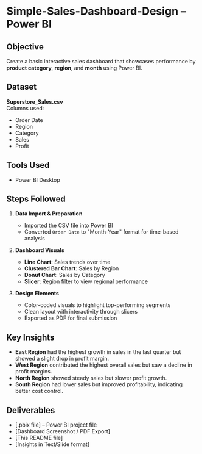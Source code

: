 # Simple-Sales-Dashboard-Design  – Power BI

## Objective
Create a basic interactive sales dashboard that showcases performance by **product category**, **region**, and **month** using Power BI.

## Dataset
**Superstore_Sales.csv**  
Columns used:
- Order Date  
- Region  
- Category  
- Sales  
- Profit

## Tools Used
- Power BI Desktop

## Steps Followed
1. **Data Import & Preparation**  
   - Imported the CSV file into Power BI  
   - Converted `Order Date` to "Month-Year" format for time-based analysis  

2. **Dashboard Visuals**
   - **Line Chart**: Sales trends over time  
   - **Clustered Bar Chart**: Sales by Region  
   - **Donut Chart**: Sales by Category  
   - **Slicer**: Region filter to view regional performance  

3. **Design Elements**
   - Color-coded visuals to highlight top-performing segments  
   - Clean layout with interactivity through slicers  
   - Exported as PDF for final submission  

## Key Insights
- **East Region** had the highest growth in sales in the last quarter but showed a slight drop in profit margin.  
- **West Region** contributed the highest overall sales but saw a decline in profit margins.  
- **North Region** showed steady sales but slower profit growth.  
- **South Region** had lower sales but improved profitability, indicating better cost control.  

## Deliverables
- [.pbix file] – Power BI project file  
- [Dashboard Screenshot / PDF Export]  
- [This README file]  
- [Insights in Text/Slide format]

